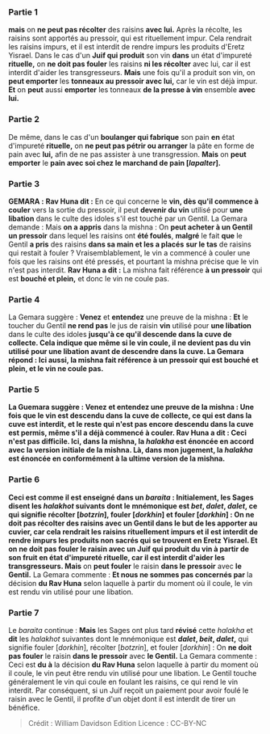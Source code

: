 
### Partie 1
<b>mais</b> on <b>ne peut pas récolter</b> des raisins <b>avec lui.</b> Après la récolte, les raisins sont apportés au pressoir, qui est rituellement impur. Cela rendrait les raisins impurs, et il est interdit de rendre impurs les produits d'Eretz Yisrael. Dans le cas d'un <b>Juif qui produit</b> son vin <b>dans</b> un état d'impureté <b>rituelle,</b> on <b>ne doit pas fouler</b> les raisins <b>ni les récolter</b> avec lui,</b> car il est interdit d'aider les transgresseurs. <b>Mais</b> une fois qu'il a produit son vin, on <b>peut emporter</b> les <b>tonneaux au pressoir avec lui,</b> car le vin est déjà impur. <b>Et</b> on <b>peut</b> aussi <b>emporter</b> les tonneaux <b>de la presse à vin</b> ensemble <b>avec lui.</b>

### Partie 2
De même, dans le cas d'un <b>boulanger qui fabrique</b> son pain <b>en</b> état d'impureté <b>rituelle,</b> on <b>ne peut pas pétrir ou arranger</b> la pâte en forme de pain avec <b>lui,</b> afin de ne pas assister à une transgression. <b>Mais</b> on <b>peut emporter</b> le <b>pain avec soi chez le marchand de pain [<i>lapalter</i>].</b>

### Partie 3
<strong>GEMARA :</strong> <b>Rav Huna dit :</b> En ce qui concerne le <b>vin, dès qu'il commence à couler</b> vers la sortie du pressoir, il peut <b>devenir du vin</b> utilisé pour <b>une libation</b> dans le culte des idoles s'il est touché par un Gentil. La Gemara demande : Mais <b>on a appris</b> dans la mishna : On <b>peut acheter à un Gentil un pressoir</b> dans lequel les raisins ont <b>été foulés</b>, <b>malgré</b> le fait <b>que</b> le Gentil <b>a pris</b> des raisins <b>dans sa main et les a placés</b> <b>sur le tas</b> de raisins qui restait à fouler ? Vraisemblablement, le vin a commencé à couler une fois que les raisins ont été pressés, et pourtant la mishna précise que le vin n'est pas interdit. <b>Rav Huna a dit :</b> La mishna fait référence <b>à un pressoir</b> qui est <b>bouché et plein,</b> et donc le vin ne coule pas.

### Partie 4
La Gemara suggère : <b>Venez</b> et <b>entendez</b> une preuve de la mishna : <b>Et</b> le toucher du Gentil <b>ne rend pas</b> le jus de raisin <b>vin</b> utilisé pour <b>une libation</b> dans le culte des idoles <b>jusqu'à ce qu'il descende dans la <b>cuve de collecte.</b> Cela indique que même si le vin coule, il ne devient pas du vin utilisé pour une libation avant de descendre dans la cuve. La Gemara répond : <b>Ici aussi,</b> la mishna fait référence <b>à un pressoir</b> qui est <b>bouché et plein,</b> et le vin ne coule pas.

### Partie 5
La Guemara suggère : <b>Venez</b> et <b>entendez</b> une preuve de la mishna : Une fois que le vin est <b>descendu dans la <b>cuve de collecte</b>, ce qui est dans la cuve</b> est <b>interdit, et le reste</b> qui n'est pas encore descendu dans la cuve est <b>permis,</b> même s'il a déjà commencé à couler. <b>Rav Huna a dit :</b> Ceci n'est <b>pas difficile. Ici,</b> dans la mishna, la <i>halakha</i> est énoncée <b>en</b> accord avec la version <b>initiale</b> de la <b>mishna. Là,</b> dans mon jugement, la <i>halakha</i> est énoncée <b>en</b> conformément à la <b>ultime</b> version de la <b>mishna.</b>

### Partie 6
Ceci est <b>comme il est enseigné</b> dans un <i>baraita</i> : <b>Initialement,</b> les Sages <b>disent</b> les <i>halakhot</i> suivants dont le mnémonique est <b><i>bet</i>, <i>dalet</i>, <i>dalet</i>,</b> ce qui signifie récolter [<i>botzrin</i>], fouler [<i>dorkhin</i>] et fouler [<i>dorkhin</i>] : On <b>ne doit pas récolter</b> des raisins <b>avec un Gentil dans</b> le but de les apporter au <b>cuvier, car</b> cela rendrait les raisins rituellement impurs et il est <b>interdit de rendre impurs les produits non sacrés</b> <b>qui se trouvent en Eretz Yisrael. Et</b> on <b>ne doit pas fouler</b> le raisin avec <b>un Juif qui produit</b> du vin à partir de <b>son fruit en</b> état d'impureté rituelle, car il est interdit d'aider les transgresseurs. Mais</b> on <b>peut fouler</b> le raisin <b>dans le pressoir</b> avec <b>le Gentil.</b> La Gemara commente : <b>Et nous ne sommes pas concernés par</b> la décision <b>du Rav Huna</b> selon laquelle à partir du moment où il coule, le vin est rendu vin utilisé pour une libation.

### Partie 7
Le <i>baraita</i> continue : <b>Mais</b> les Sages ont plus tard <b>révisé</b> cette <i>halakha</i> et <b>dit</b> les <i>halakhot</i> suivantes dont le mnémonique est <b><i>dalet</i>, <i>beit</i>, <i>dalet</i>,</b> qui signifie fouler [<i>dorkhin</i>], récolter [<i>botzrin</i>], et fouler [<i>dorkhin</i>] : On <b>ne doit pas fouler</b> le raisin <b>dans le pressoir</b> avec <b>le Gentil.</b> La Gemara commente : Ceci est <b>du à</b> la décision <b>du Rav Huna</b> selon laquelle à partir du moment où il coule, le vin peut être rendu vin utilisé pour une libation. Le Gentil touche généralement le vin qui coule en foulant les raisins, ce qui rend le vin interdit. Par conséquent, si un Juif reçoit un paiement pour avoir foulé le raisin avec le Gentil, il profite d'un objet dont il est interdit de tirer un bénéfice.

>Crédit : William Davidson Edition
>Licence : CC-BY-NC